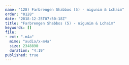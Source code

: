 ```yaml
---
name: "128) Farbrengen Shabbos (5) - nigunim & Lchaim"
order: "0128"
date: "2018-12-25T07:50:18Z"
title: "Farbrengen Shabbos (5) - nigunim & Lchaim"
keywords: []
file:
- ext: ".m4a"
  mime: "audio/x-m4a"
  size: 2348890
  duration: "4:19"
published: true
---
```

